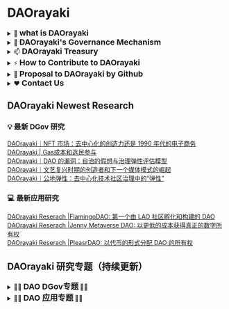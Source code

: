 
# DAOrayaki 

<details>
   <summary>  👋 <b> <font size="4">what is DAOrayaki</font> </b>    </summary>  
   -  
   
   **To empower people，we must decentralization information**

**DAOrayaki** 是一个去中心化的研究者组织和去中心化媒体，通过 DAO的形式去中心化地资助世界各地的研究者进行研究、翻译、分析等工作。**DAOrayaki** 由早期的 DAO 组织 DAOONE 核心成员发起，得到了Dora Factory基础设施的支持。自 2021 年 1 月以来，**DAOrayaki** 的贡献者网络已经深入覆盖了二次方资助、Futarchy、dGov、Moloch、算法治理、可回溯公共物品融资、奥斯特罗姆公共事务治理方法等数十个话题和以太坊生态研究成果。目前，我们已追踪研究53个DAO项目，发表 131 篇文章，普及了去中心化治理的知识和最新进展。

通过 DAO，研究组织和媒体可以打破地域的限制，以社区的方式资助和生产内容。**DAOrayaki**将会通过DAO的形式，构建一个满足人们需求，一个民主治理和所有人都可以利用的公共媒体系统，从而实现真正意义上的去中心化。

</details>

<details>
   <summary>  🔭 <b> <font size="4">DAOrayaki's Governance Mechanism </font> </b>    </summary>  
   

以DAO作为资助、研究、传播的组织形式，利用其独特的治理结构和机制来运行生态。读者可以直接资助DAO并参与治理，选举执行团队，制定规则和内容标准，并根据规则激励整个生态系统。

在DAOrayaki早期，委员会采用简单的多数投票机制，投票结果>50%的文章可以发表。目前，DAOrayaki 委员会的投票机制已升级为采用 MolochDAO 的投票机制。
   
   
</details>

   
<details>
   <summary>  📫 <b> <font size="4">DAOrayaki Treasury </font> </b>      </summary>  
   

2021 年 6 月 15 日，DAOrayaki 使用 Dora Factory 提供的基础设施在 BSC 主网上部署名为“DAOrayaki DAO”的 Funder DAO。这是一个基于 Moloch 的 DAO，供成员促进去中心化基金管理、处理新成员申请、提交提案、怒退、资助内容等。考虑到安全及效率，现在，DAOrayaki treasury (Gnosis Safe) 通过多签钱包管理。 DAOrayaki 使用多重签名钱包来协调资助者和研究内容贡献者。

   </details>

   
<details>
   <summary> ⚡ <b> <font size="4">How to Contribute to DAOrayaki </font> </b>      </summary>  
   

#### - 内容贡献 
    
1）cover 与DAO相关的项目
    
2）翻译/原创与DAO治理相关的话题

#### - 话题建议
如果您有感兴趣的话题，希望DAOrayaki的小伙伴进行研究，可以联系我们或者直接在本项目中提交issue.

#### - 社区治理机制讨论与设计
参与DAOrayaki社区治理机制的构建和设计。

#### - 为DAOrayaki捐款
DAOrayaki目前正在gitcoin上申请GRANT，欢迎大家前往捐款。
 
 </details>
   
 <details>
   <summary>  💬 <b> <font size="4"> Proposal to DAOrayaki by Github</font> </b>      </summary>  
    

如果您发现DAOrayaki的过往文章内容已经过时、您有希望DAOrayaki代为研究的内容或者您有一个非常诱人的想法想要告诉DAOrayaki社区，您可以通过Github的issue功能来向社区提议，社区成员会对您的提议认真审核并且讨论。

目前，DAOrayaki github渠道共有四种提议类型可选：
1. Topic Advice。如果你有希望DAOrayaki代为研究的项目、文章或者话题，可以提此类型的issue。
2. Content Outdate。如果您发现往期DAOrayaki的内容已经过时，可以提此类型的issue。
3. Governance Advice。如果关于DAOrayaki的治理，您有一些令人兴奋的想法，可以提此类型的issue。
4. Other Advice。如果您的提议不在以上列表中，您可以提此类型的issue。    

      </details>

    <details>
   <summary>  ❤ <b> <font size="4"> Contact Us</font> </b>   </summary>  
       

官网：https://daorayaki.org     
    
Discord: 点击[链接](https://discord.gg/hR7v3H8K)加入discord社区讨论  
    
Twitter: @orayakida  
    
微信公众号：Dorafactory    
    
微信助手：DAOrayaki-media  
       

</details>

## DAOrayaki Newest Research
### 💡 最新 DGov 研究
[DAOrayaki｜NFT 市场：去中心化的创造力还是 1990 年代的电子商务](https://github.com/DAOrayaki/DAOrayaki-core/blob/develop/2021/2021-Q3/2021-09/daorayaki-nft-shi-chang-qu-zhong-xin-hua-de-chuang-zao-li-huan-shi-1990-nian-dai-de-dian-zi-shang-wu.md)  
[DAOrayaki | Gas成本和选民参与](https://github.com/DAOrayaki/DAOrayaki-core/blob/develop/2021/2021-Q3/2021-09/daorayaki-gascheng-ben-he-xuan-min-can-yu.md)  
[DAOrayaki｜DAO 的漏洞：自治的假想与治理弹性评估模型](https://github.com/DAOrayaki/DAOrayaki-core/blob/develop/2021/2021-Q3/2021-09/daorayaki-dao-de-lou-dong-zi-zhi-de-jia-xiang-yu-zhi-li-dan-xing-ping-gu-mo-xing.md)  
[DAOrayaki｜文艺复兴时期的创造者和下一个媒体模式的崛起](https://github.com/DAOrayaki/DAOrayaki-core/blob/develop/2021/2021-Q3/2021-09/daorayaki-wen-yi-fu-xing-shi-qi-de-chuang-zao-zhe-he-xia-yi-ge-mei-ti-mo-shi-de-jue-qi.md)  
[DAOrayaki｜公地弹性：去中心化技术社区治理中的“弹性”](https://github.com/DAOrayaki/DAOrayaki-core/blob/develop/2021/2021-Q3/2021-09/daorayaki-gong-di-dan-xing-qu-zhong-xin-hua-ji-zhu-she-qu-zhi-li-zhong-de-dan-xing.md)  

### 💻 最新应用研究
[DAOrayaki Reserach |FlamingoDAO: 第一个由 LAO 社区孵化和构建的 DAO](https://github.com/DAOrayaki/DAOrayaki-core/blob/develop/2021/2021-Q3/2021-09/flamingodao.md)  
[DAOrayaki Reserach |Jenny Metaverse DAO: 以更低的成本获得真正的数字所有权](https://github.com/DAOrayaki/DAOrayaki-core/blob/develop/2021/2021-Q3/2021-09/jenny-metaverse-dao.md)  
[DAOrayaki Reserach |PleasrDAO: 以代币的形式分配 DAO 的所有权](https://github.com/DAOrayaki/DAOrayaki-core/blob/develop/2021/2021-Q3/2021-09/pleasrdao.md)  

<!-- [DAOrayaki｜算法治理实验：DAO治理动态、韧性及崩溃](https://daorayaki.org/daorayaki-suan-fa-zhi-li-shi-yan-daozhi-li-dong-tai-ren-xing-ji-beng-kui/)  
[DAOrayaki｜打破媒体第四面墙：观众和创作者的融合](https://daorayaki.org/daorayaki-da-po-mei-ti-di-si-mian-qiang-guan-zhong-he-chuang-zuo-zhe-de-rong-he/)  
[DAOrayaki｜MetaCartel——一个由创建者和运营商构建去中心化应用的生态系统](https://daorayaki.org/metacartel-yi-ge-you-chuang-jian-zhe-he-yun-ying-shang-gou-jian-qu-zhong-xin-hua-ying-yong-de-sheng-tai-xi-tong/) -->

## DAOrayaki 研究专题（持续更新）

<details>
   <summary>  👋🌱 <b> <font size="4">DAO DGov专题</font> </b> 🌱👋     </summary>  

#### 🌱 DAO的构建与设计

[什么是社区贡献机会（CCO）](https://github.com/DAOrayaki/DAOrayaki-core/blob/develop/2021/2021-Q2/2021-05/shi-yao-shi-she-qu-gong-xian-ji-hui-cco.md)  
[DAO治理中的同构性](https://github.com/DAOrayaki/DAOrayaki-core/blob/develop/2021/2021-Q2/2021-06/daozhi-li-zhong-de-tong-gou-xing.md)  
[8步实现去中心化](https://github.com/DAOrayaki/DAOrayaki-core/blob/develop/2021/2021-Q2/2021-06/8bu-shi-xian-qu-zhong-xin-hua.md)  
[DAOrayaki｜GitcoinDAO 群体思维正在崛起](https://github.com/DAOrayaki/DAOrayaki-core/blob/develop/2021/2021-Q3/2021-08/daorayaki-gitcoindao-qun-ti-si-wei-zheng-zai-jue-qi.md) 
[DAOs的设计再思考：信任与决策权、风险、剩余索取权的分配]()
[如何DAO化|基于社区贡献机会（CCO）机制的去中心化治理](https://github.com/DAOrayaki/DAOrayaki-core/blob/develop/2021/2021-Q2/2021-05/ru-he-daohua-ji-yu-she-qu-gong-xian-ji-hui-cco-ji-zhi-de-qu-zhong-xin-hua-zhi-li.md)  
[通证工程共享（Token Engineering Commons）：分析权益持有者、通证和治理过程](https://github.com/DAOrayaki/DAOrayaki-core/blob/develop/2021/2021-Q3/2021-08/tong-zheng-gong-cheng-gong-xiang-token-engineering-commons-fen-xi-quan-yi-chi-you-zhe-tong-zheng-he-zhi-li-guo-cheng.md)  
[SourceCred：基于贡献的计算信用工具](https://github.com/DAOrayaki/DAOrayaki-core/blob/develop/2021/2021-Q2/2021-05/sourcecred-ji-yu-gong-xian-de-ji-suan-xin-yong-gong-ju.md)  
[价格与预言机](https://github.com/DAOrayaki/DAOrayaki-core/blob/develop/2021/2021-Q3/2021-08/jie-ge-yu-yu-yan-ji.md) 
[道德作为通证工程共享（Token Engineering Commons）的使命与动机](https://github.com/DAOrayaki/DAOrayaki-core/blob/develop/2021/2021-Q2/2021-05/dao-de-zuo-wei-tong-zheng-gong-cheng-gong-xiang-token-engineering-commons-de-shi-ming-yu-dong-ji.md)  

#### 🌱 DAO 治理策略

[DAOrayaki | Gas成本和选民参与](https://github.com/DAOrayaki/DAOrayaki-core/blob/develop/2021/2021-Q3/2021-09/daorayaki-gascheng-ben-he-xuan-min-can-yu.md)  
[DAOrayaki｜PoolHAUS与去中心化流动性供应](https://github.com/DAOrayaki/DAOrayaki-core/blob/develop/2021/2021-Q3/2021-08/daorayaki-poolhausyu-qu-zhong-xin-hua-liu-dong-xing-gong-ying.md)  
[API3 DAO | DAO和质押的意义 Part 1](https://github.com/DAOrayaki/DAOrayaki-core/blob/develop/2021/2021-Q2/2021-04/api3-dao-daohe-zhi-ya-de-yi-yi-part-1.md)  
[D2D：面向去中心化的谈判协议](https://github.com/DAOrayaki/DAOrayaki-core/blob/develop/2021/2021-Q2/2021-06/d2d-mian-xiang-qu-zhong-xin-hua-de-tan-pan-xie-yi.md)  
[联合曲线设计脑洞大全及参数大典](https://github.com/DAOrayaki/DAOrayaki-core/blob/develop/2021/2021-Q2/2021-04/lian-he-qu-xian-she-ji-nao-dong-da-quan-ji-can-shu-da-dian.md)  
[Synthetix：去中心化治理结构](https://github.com/DAOrayaki/DAOrayaki-core/blob/develop/2021/2021-Q2/2021-05/synthetix-qu-zhong-xin-hua-zhi-li-jie-gou.md)  
[DAO 联盟|Open DeFi DAO 治理结构](https://github.com/DAOrayaki/DAOrayaki-core/blob/develop/2021/2021-Q2/2021-05/dao-lian-meng-open-defi-dao-zhi-li-jie-gou.md)  
[有多巴胺分泌的DAO治理协议的综述——引言（2021版）](https://github.com/DAOrayaki/DAOrayaki-core/blob/develop/2021/2021-Q2/2021-05/daoresearch.md)  

#### 🌱 DAO 投票治理

[DAOrayaki｜Vitalik Buterin：超越代币投票的治理](https://github.com/DAOrayaki/DAOrayaki-core/tree/develop/2021/2021-Q3/2021-08)  
[可选用的DAOs投票机制汇总](https://github.com/DAOrayaki/DAOrayaki-core/blob/develop/2021/2021-Q2/2021-06/ke-xuan-yong-de-daostou-piao-ji-zhi-hui-zong.md)  
[价格敞口和投票权](https://github.com/DAOrayaki/DAOrayaki-core/blob/develop/2021/2021-Q2/2021-06/jie-ge-chang-kou-he-tou-piao-quan.md)  
[去中心化仲裁：Kleros、Aragon、Jur](https://github.com/DAOrayaki/DAOrayaki-core/blob/develop/2021/2021-Q2/2021-06/qu-zhong-xin-hua-zhong-cai-kleros-aragon-jur.md)  

#### 🌱 DAO代币治理

[DAOrayaki｜如何利用社交代币实现长期增长](https://github.com/DAOrayaki/DAOrayaki-core/blob/develop/2021/2021-Q3/2021-08/daorayaki-ru-he-li-yong-she-jiao-dai-bi-shi-xian-chang-qi-zeng-chang.md)
[DAOrayaki | 代币经济学导论]()
[Farming机制是否代表着代币分配的进步？](https://github.com/DAOrayaki/DAOrayaki-core/blob/develop/2021/2021-Q2/2021-05/farmingji-zhi-shi-fou-dai-biao-zhao-dai-bi-fen-pei-de-jin-bu.md)  
[DAOrayaki｜DAO 国库多元化的范围代币](https://github.com/DAOrayaki/DAOrayaki-core/blob/develop/2021/2021-Q3/2021-08/dao-guo-ku-duo-yuan-hua-de-fan-wei-dai-bi.md)  
[DAO 通过财政多元化为下一个加密冬天做准备](https://github.com/DAOrayaki/DAOrayaki-core/blob/develop/2021/2021-Q3/2021-07/dao-tong-guo-cai-zheng-duo-yuan-hua-wei-xia-yi-ge-jia-mi-dong-tian-zuo-zhun-bei.md)  
[DAOrayaki| DAO：扩展资本协调能力]() 
[Social token与DAO思潮下微观经济体的崛起](https://github.com/DAOrayaki/DAOrayaki-core/blob/develop/2021/2021-Q2/2021-05/social-tokenyu-daosi-chao-xia-wei-guan-jing-ji-ti-de-jue-qi.md)  
[$WORK 奖励、利益相关者经济学和就业共享的代币化](https://github.com/DAOrayaki/DAOrayaki-core/blob/develop/2021/2021-Q3/2021-07/work-jiang-li-li-yi-xiang-guan-zhe-jing-ji-xue-he-jiu-ye-gong-xiang-de-dai-bi-hua.md)  
[海外最新研讨：数字货币与货币体系的未来](https://github.com/DAOrayaki/DAOrayaki-core/blob/develop/2021/2021-Q2/2021-06/hai-wai-zui-xin-yan-tao-shu-zi-huo-bi-yu-huo-bi-ti-xi-de-wei-lai.md)  

#### 🌱 DAO治理攻击

[DAOrayaki｜DAO 的漏洞：自治的假想与治理弹性评估模型](https://github.com/DAOrayaki/DAOrayaki-core/blob/develop/2021/2021-Q3/2021-09/daorayaki-dao-de-lou-dong-zi-zhi-de-jia-xiang-yu-zhi-li-dan-xing-ping-gu-mo-xing.md)  
[DAOrayaki｜公地弹性：去中心化技术社区治理中的“弹性”](https://github.com/DAOrayaki/DAOrayaki-core/blob/develop/2021/2021-Q3/2021-09/daorayaki-gong-di-dan-xing-qu-zhong-xin-hua-ji-zhu-she-qu-zhi-li-zhong-de-dan-xing.md)  
[DAOrayaki｜算法治理实验：DAO治理动态、韧性及崩溃](https://github.com/DAOrayaki/DAOrayaki-core/blob/develop/2021/2021-Q3/2021-09/daorayaki-suan-fa-zhi-li-shi-yan-daozhi-li-dong-tai-ren-xing-ji-beng-kui.md)  
[DAOrayaki ｜加密市场操纵：威科夫方法及模式](https://github.com/DAOrayaki/DAOrayaki-core/blob/develop/2021/2021-Q3/2021-07/daorayaki-jia-mi-shi-chang-cao-zong-wei-ke-fu-fang-fa-ji-mo-shi.md)  
[DAOrayaki ｜加密货币里的吸血鬼攻击](https://github.com/DAOrayaki/DAOrayaki-core/blob/develop/2021/2021-Q3/2021-07/daorayaki-jia-mi-huo-bi-li-de-xi-xie-gui-gong-ji.md)  
[全面综述：女巫攻击和防御方法](https://github.com/DAOrayaki/DAOrayaki-core/blob/develop/2021/2021-Q3/2021-07/quan-mian-zong-shu-nu-wu-gong-ji-he-fang-yu-fang-fa.md)  
[依靠钱包追踪鲸鱼活动](https://github.com/DAOrayaki/DAOrayaki-core/blob/develop/2021/2021-Q3/2021-07/yi-kao-qian-bao-zhui-zong-jing-yu-huo-dong.md)  
[二次方融资（Quadratic Funding）的攻击与防守](https://github.com/DAOrayaki/DAOrayaki-core/blob/develop/2021/2021-Q2/2021-05/er-ci-fang-rong-zi-quadratic-funding-de-gong-ji-yu-fang-shou.md)  
[一份​前瞻性暂停使用The DAO的呼吁（2016.5.27）](https://github.com/DAOrayaki/DAOrayaki-core/blob/develop/2021/2021-Q2/2021-05/yi-fen-qian-zhan-xing-zan-ting-shi-yong-the-daode-hu-xu-2016-5-27.md)  

#### 🌱 二次方投票、融资资助

[DAOrayaki｜二次方投票与公共物品](https://github.com/DAOrayaki/DAOrayaki-core/blob/develop/2021/2021-Q3/2021-07/daorayaki-er-ci-fang-tou-piao-yu-gong-gong-wu-pin.md)
[二次方投票和区块链治理](https://github.com/DAOrayaki/DAOrayaki-core/blob/develop/2021/2021-Q3/2021-07/er-ci-fang-tou-piao-he-qu-kuai-lian-zhi-li.md)  
[DAOrayaki｜关于改善配对协调补贴的一个方法探讨](https://github.com/DAOrayaki/DAOrayaki-core/blob/develop/2021/2021-Q3/2021-08/daorayaki-guan-yu-gai-shan-pei-dui-xie-diao-bu-tie-de-yi-ge-fang-fa-tan-tao.md)  
[二次方投票：机制设计如何使民主激进化](https://github.com/DAOrayaki/DAOrayaki-core/blob/develop/2021/2021-Q3/2021-08/er-ci-fang-tou-piao-ji-zhi-she-ji-ru-he-shi-min-zhu-ji-jin-hua.md)  
[「激进市场」和二次方投票 | 用市场本身去监管市场](https://github.com/DAOrayaki/DAOrayaki-core/blob/develop/2021/2021-Q2/2021-05/quadratic-voting.md)  
[二次方资助V2协议:链上反女巫、公平性和可扩展性](https://github.com/DAOrayaki/DAOrayaki-core/blob/develop/2021/2021-Q3/2021-07/er-ci-fang-zi-zhu-v2xie-yi-lian-shang-fan-nu-wu-gong-ping-xing-he-ke-kuo-zhan-xing.md)  
[Dora Factory Eric Zhang：使用累进税系统提高二次方资助的公平性](https://github.com/DAOrayaki/DAOrayaki-core/blob/develop/2021/2021-Q2/2021-06/dora-factory-eric-zhang-shi-yong-lei-jin-shui-xi-tong-ti-gao-er-ci-fang-zi-zhu-de-gong-ping-xing.md)  
[二次方融资（Quadratic Funding）的攻击与防守](https://github.com/DAOrayaki/DAOrayaki-core/blob/develop/2021/2021-Q2/2021-05/er-ci-fang-rong-zi-quadratic-funding-de-gong-ji-yu-fang-shou.md)  
[Quadratic Voting and Funding at ETH Hackathon Beijing](https://github.com/DAOrayaki/DAOrayaki-core/blob/develop/2021/2021-Q2/2021-05/quadratic-voting-and-funding-at-eth-hackathon-beijing.md)  
[社会实验 | 让社区资助爆发巨大能量，当二次方投票遇上黑客马拉松](https://github.com/DAOrayaki/DAOrayaki-core/blob/develop/2021/2021-Q2/2021-05/quadratic-voting-2.md)  


#### 🌱 预测市场

[预测市场的力量](https://github.com/DAOrayaki/DAOrayaki-core/blob/develop/2021/2021-Q2/2021-05/yu-ce-shi-chang-de-li-liang.md)  
[万字解读| Upshot One 对等预测协议](https://github.com/DAOrayaki/DAOrayaki-core/blob/develop/2021/2021-Q2/2021-05/mo-zi-jie-du-upshot-one-dui-deng-yu-ce-xie-yi.md)  
[买单投票：一种新型的混合代币投票/Futarchy](https://github.com/DAOrayaki/DAOrayaki-core/blob/develop/2021/2021-Q3/2021-09/mai-dan-tou-piao-yi-chong-xin-xing-de-hun-he-dai-bi-tou-piao-futarchy.md)  
[DAOrayaki｜针对高度不可能事件押注的预测市场设计](https://github.com/DAOrayaki/DAOrayaki-core/blob/develop/2021/2021-Q3/2021-08/zhen-dui-gao-du-bu-ke-neng-shi-jian-ya-zhu-de-yu-ce-shi-chang-she-ji.md)  
[Futarchy | 价值投票，对赌信仰，用钱说话，口说无凭](https://github.com/DAOrayaki/DAOrayaki-core/blob/develop/2021/2021-Q2/2021-05/futarchy.md)  
[基于 Futarchy治理的案例：Amoveo、Tezos、Gnosis](https://github.com/DAOrayaki/DAOrayaki-core/blob/develop/2021/2021-Q3/2021-07/untitled.md)  
[罗宾·汉森经典论文（一）|Futarchy：我们应该价值投票、对赌信仰吗？](https://github.com/DAOrayaki/DAOrayaki-core/blob/develop/2021/2021-Q2/2021-04/luo-bin-yi-sen-jing-dian-lun-wen-yi-futarchy-wo-men-ying-gai-jie-zhi-tou-piao-dui-du-xin-yang-ma.md)  
[罗宾·汉森经典论文（二）|Futarchy：我们应该价值投票、对赌信仰吗？](https://github.com/DAOrayaki/DAOrayaki-core/blob/develop/2021/2021-Q2/2021-05/luo-bin-yi-sen-jing-dian-lun-wen-er-futarchy-wo-men-ying-gai-jie-zhi-tou-piao-dui-du-xin-yang-ma.md)  
[罗宾·汉森经典论文（三）|Futarchy：工程设计25个问题](https://github.com/DAOrayaki/DAOrayaki-core/blob/develop/2021/2021-Q2/2021-04/luo-bin-yi-sen-jing-dian-lun-wen.md)  
[罗宾·汉森经典论文（四）|Futarchy：工程设计25个问题](https://github.com/DAOrayaki/DAOrayaki-core/blob/develop/2021/2021-Q2/2021-05/luo-bin-yi-sen-jing-dian-lun-wen-si-futarchy-gong-cheng-she-ji-25ge-wen-ti.md)  

#### 🌱 公共物品、奥斯特罗姆

[DAOrayaki｜连续性公共物品资助](https://github.com/DAOrayaki/DAOrayaki-core/blob/develop/2021/2021-Q3/2021-08/daorayaki-lian-xu-xing-gong-gong-wu-pin-zi-zhu.md)  
[可追溯公共物品融资](https://github.com/DAOrayaki/DAOrayaki-core/blob/develop/2021/2021-Q3/2021-08/ke-zhui-su-gong-gong-wu-pin-rong-zi.md)  
[DAOrayaki｜二次方投票与公共物品](https://github.com/DAOrayaki/DAOrayaki-core/blob/develop/2021/2021-Q3/2021-07/daorayaki-er-ci-fang-tou-piao-yu-gong-gong-wu-pin.md)
[“可追溯公共物品融资”进展分析](https://github.com/DAOrayaki/DAOrayaki-core/blob/develop/2021/2021-Q3/2021-08/ke-zhui-su-gong-gong-wu-pin-rong-zi-jin-zhan-fen-xi.md)  
[DAOrayaki｜公地弹性：去中心化技术社区治理中的“弹性”](https://github.com/DAOrayaki/DAOrayaki-core/blob/develop/2021/2021-Q3/2021-09/daorayaki-gong-di-dan-xing-qu-zhong-xin-hua-ji-zhu-she-qu-zhi-li-zhong-de-dan-xing.md)  
[自动化奥斯特罗姆（Ostrom）以实现有效的DAO管理](https://github.com/DAOrayaki/DAOrayaki-core/blob/develop/2021/2021-Q2/2021-06/zi-dong-hua-ao-si-te-luo-mu-ostrom-yi-shi-xian-you-xiao-de-daoguan-li.md)  
[公共事务的治理之道：集体行动制度的演进【美】埃莉诺·奥斯特罗姆（Elinor Ostrom）](https://github.com/DAOrayaki/DAOrayaki-core/blob/develop/2021/2021-Q2/2021-06/untitled-3.md)  
[Hackers & Painters, Open Source Projects, NFTs, and Simplified Harberger Tax](https://github.com/DAOrayaki/DAOrayaki-core/blob/develop/2021/2021-Q2/2021-04/hackers-painters-open-source-projects-nfts-and-simplified-harberger-tax.md)  
[Moloch DAO系列一 | 博弈论：利用分布式自治组织战胜公地悲剧](https://github.com/DAOrayaki/DAOrayaki-core/blob/develop/2021/2021-Q2/2021-05/molochdaov1.md)  

#### 🌱 NFT、NFT DAO

[极客与画家 | 开源项目、NFT和简化的哈伯格税](https://github.com/DAOrayaki/DAOrayaki-core/blob/develop/2021/2021-Q2/2021-04/hackerandpainter.md)  
[DAOrayaki｜全面概述NFT DAOs 的出现]()
[价格发现的艺术，嵌套的策展市场，当联合曲线遇到NFT](https://github.com/DAOrayaki/DAOrayaki-core/blob/develop/2021/2021-Q2/2021-04/bonding-curve-and-nft-pricing.md)  
[策展市场|一种构建联合关注网络的机制](https://github.com/DAOrayaki/DAOrayaki-core/blob/develop/2021/2021-Q2/2021-05/ce-zhan-shi-chang-yi-chong-gou-jian-lian-he-guan-zhu-wang-luo-de-ji-zhi.md)  
[DAOrayaki｜NFT 市场：去中心化的创造力还是 1990 年代的电子商务](https://github.com/DAOrayaki/DAOrayaki-core/blob/develop/2021/2021-Q3/2021-09/daorayaki-nft-shi-chang-qu-zhong-xin-hua-de-chuang-zao-li-huan-shi-1990-nian-dai-de-dian-zi-shang-wu.md)  

#### 🌱 DAO 行业发展

[DAOrayaki首发| SEC.gov代币安全港提案2.0](https://github.com/DAOrayaki/DAOrayaki-core/blob/develop/2021/2021-Q2/2021-04/token-safe-harbor2-0.md)  
[加密技术的全面论述—开放金融系统](https://github.com/DAOrayaki/DAOrayaki-core/blob/develop/2021/2021-Q3/2021-08/jia-mi-ji-zhu-de-quan-mian-lun-shu-kai-fang-jin-rong-xi-tong.md)  
[DAO与全球经济秩序｜加密圈生态技术](https://github.com/DAOrayaki/DAOrayaki-core/blob/develop/2021/2021-Q2/2021-06/daoyu-quan-qiu-jing-ji-zhi-xu-jia-mi-quan-sheng-tai-ji-zhu.md)  
[DAO与全球经济秩序｜新自由主义的黄昏](https://github.com/DAOrayaki/DAOrayaki-core/blob/develop/2021/2021-Q2/2021-06/daoyu-quan-qiu-jing-ji-zhi-xu-xin-zi-you-zhu-yi-de-huang-hun.md)  
 [元数据、数据堆栈、数据目录3.0](https://github.com/DAOrayaki/DAOrayaki-core/blob/develop/2021/2021-Q3/2021-08/yuan-shu-ju-shu-ju-dui-zhan-shu-ju-mu-lu-3-0.md)  
[去中心化自治组织行业发展月报（2021.6）](https://github.com/DAOrayaki/DAOrayaki-core/blob/develop/2021/2021-Q3/2021-07/qu-zhong-xin-hua-zi-zhi-zu-zhi-xing-ye-fa-zhan-yue-bao-2021-6.md)  
[一文了解 Dora Factory 1.0](https://github.com/DAOrayaki/DAOrayaki-core/blob/develop/2021/2021-Q2/2021-05/dorafactory1-0.md)
[DAOrayaki Research |全方位解析DAOhaus治理机制(ENG&CHN)](https://github.com/DAOrayaki/DAOrayaki-core/blob/develop/2021/2021-Q2/2021-05/quan-fang-wei-jie-xi-daohauszhi-li-ji-zhi.md)  
[DAOrayaki | DeFi无缝集成全球最性感资产—BTC，特斯拉和茅台](https://github.com/DAOrayaki/DAOrayaki-core/blob/develop/2021/2021-Q2/2021-05/defi-lego.md)  
[DAOrayaki｜最受热捧的合成资产平台之间区别](https://github.com/DAOrayaki/DAOrayaki-core/blob/develop/2021/2021-Q3/2021-08/daorayaki-zui-shou-re-peng-de-he-cheng-zi-chan-ping-tai-zhi-jian-qu-bie.md)  
[DAOrayaki—Rebase大学DAO研究奖学金宣布设立！](https://github.com/DAOrayaki/DAOrayaki-core/blob/develop/2021/2021-Q2/2021-04/daorayaki-rebaseda-xue-daoyan-jiu-jiang-xue-jin-xuan-bu-she-li.md)  
[「首个Futarchy辩论投票实验」我们都是“缸中之脑”，虚拟空间的资产和实体资产数字化，未来哪个价值更大？](https://github.com/DAOrayaki/DAOrayaki-core/blob/develop/2021/2021-Q2/2021-04/futarchy-debate-3.md)  
[DAOrayaki Committee投票机制升级](https://github.com/DAOrayaki/DAOrayaki-core/blob/develop/2021/2021-Q2/2021-04/daorayakivoting.md)
[深度回顾币安智能链BSC Grant HackerLink第一期](https://github.com/DAOrayaki/DAOrayaki-core/blob/develop/2021/2021-Q2/2021-04/review-bsc-grant-round1.md)  
[波卡生态DAO-as-a-Service基础设施Dora Factory完成两轮融资](https://github.com/DAOrayaki/DAOrayaki-core/blob/develop/2021/2021-Q2/2021-05/fundraising.md)  
[Muse Museum率先加入DAOrayaki Funders MolochDAO并开展联合研究](https://github.com/DAOrayaki/DAOrayaki-core/blob/develop/2021/2021-Q2/2021-06/muse-museumlu-xian-jia-ru-daorayaki-funders-molochdaobing-kai-zhan-lian-he-yan-jiu.md)  

#### 🌱 DAO 媒体
[DAOrayaki｜打破媒体第四面墙：观众和创作者的融合](https://github.com/DAOrayaki/DAOrayaki-core/blob/develop/2021/2021-Q3/2021-09/daorayaki-da-po-mei-ti-di-si-mian-qiang-guan-zhong-he-chuang-zuo-zhe-de-rong-he.md)  
[DAOrayaki｜去中心化媒体：web 3.0时代民主、隐私与价值共享的机遇](https://github.com/DAOrayaki/DAOrayaki-core/blob/develop/2021/2021-Q3/2021-09/daorayaki-qu-zhong-xin-hua-mei-ti-web-3-0shi-dai-min-zhu-yin-si-yu-jie-zhi-gong-xiang-de-ji-yu.md)  
[DAOrayaki｜文艺复兴时期的创造者和下一个媒体模式的崛起](https://github.com/DAOrayaki/DAOrayaki-core/blob/develop/2021/2021-Q3/2021-09/daorayaki-wen-yi-fu-xing-shi-qi-de-chuang-zao-zhe-he-xia-yi-ge-mei-ti-mo-shi-de-jue-qi.md)  

</details>
<details>
   <summary>  👋🌱 <b> <font size="4">DAO 应用专题</font> </b> 🌱👋     </summary>  
   
#### 🔭 DAO操作系统/基础设施
[DAOrayaki Research | SubDAO(ENG&CHN) - DAOrayaki](https://github.com/DAOrayaki/DAOrayaki-core/blob/develop/2021/2021-Q2/2021-04/daorayaki-research-basketdao-eng-chn-daorayakidaorayakiread-more-posts-by-this-author.md)  
[DuckDAO&Dora Factory： 为开源项目赋能](https://github.com/DAOrayaki/DAOrayaki-core/blob/develop/2021/2021-Q2/2021-04/duckdao-dora-factory.md)  
[DAOMaker: 代币化的创业孵化器和募资平台](https://github.com/DAOrayaki/DAOrayaki-core/blob/develop/2021/2021-Q2/2021-05/daomaker-dai-bi-hua-de-chuang-ye-fu-hua-qi-he-mu-zi-ping-tai.md)  
[Alchemy：预算、协作和DAO管理的去中心化应用程序](https://github.com/DAOrayaki/DAOrayaki-core/blob/develop/2021/2021-Q2/2021-06/alchemy-yu-suan-xie-zuo-he-daoguan-li-de-qu-zhong-xin-hua-ying-yong-cheng-xu.md)
[全面解读｜Colony v2：有效降低市场交易成本的DAO基础设施](https://github.com/DAOrayaki/DAOrayaki-core/blob/develop/2021/2021-Q2/2021-06/quan-mian-jie-du-colony-v2-you-xiao-jiang-di-shi-chang-jiao-yi-cheng-ben-de-daoji-chu-she-shi.md)  

#### 🔭 协议DAO
[DAOrayaki Research | ElasticDAO(ENG&CHN) - DAOrayaki](https://github.com/DAOrayaki/DAOrayaki-core/blob/develop/2021/2021-Q2/2021-04/daorayaki-research-basketdao-eng-chn-daorayaki-2.md)  
[DAOrayaki Research | DeGate(ENG&CHN) - DAOrayaki](https://github.com/DAOrayaki/DAOrayaki-core/blob/develop/2021/2021-Q2/2021-04/daorayaki-research-basketdao-eng-chn-daorayaki-3.md)  
[DAOrayaki Research | BasketDAO(ENG&CHN) - DAOrayaki](https://github.com/DAOrayaki/DAOrayaki-core/blob/develop/2021/2021-Q2/2021-04/daorayaki-research-basketdao-eng-chn-daorayaki.md)  
[DAOrayaki Research |The APIS(ENG&CHN) - DAOrayaki](https://github.com/DAOrayaki/DAOrayaki-core/blob/develop/2021/2021-Q2/2021-04/daorayaki-research-boson-protocol-eng-chn-daorayaki.md)  
[DAOrayaki Research |Boson Protocol(ENG&CHN) - DAOrayaki](https://github.com/DAOrayaki/DAOrayaki-core/blob/develop/2021/2021-Q2/2021-04/daorayaki-research.md)
[BarnBridge: 用于对冲收益率敏感性和市场价格的波动衍生品协议](https://github.com/DAOrayaki/DAOrayaki-core/blob/develop/2021/2021-Q2/2021-06/barnbridge-yong-yu-dui-chong-shou-yi-lu-min-gan-xing-he-shi-chang-jie-ge-de-bo-dong-yan-sheng-pin-xie-yi.md)  
[Orca Protocol：轻量级的社区铸造和管理平台](https://github.com/DAOrayaki/DAOrayaki-core/blob/develop/2021/2021-Q2/2021-06/orca-protocol-qing-liang-ji-de-she-qu-zhu-zao-he-guan-li-ping-tai.md)  
[District0x：一个去中心化的市场网络](https://github.com/DAOrayaki/DAOrayaki-core/blob/develop/2021/2021-Q3/2021-07/district0x-yi-ge-qu-zhong-xin-hua-de-shi-chang-wang-luo.md)  
[DAOrayaki｜ECONOMIC SPACE AGENCY ：后资本主义经济表达的协议](https://github.com/DAOrayaki/DAOrayaki-core/tree/develop/2021/2021-Q3/2021-08)  

#### 🔭 投资DAO
[DAOrayaki研究｜MolochDAO v1、v2、v3](https://github.com/DAOrayaki/DAOrayaki-core/blob/develop/2021/2021-Q2/2021-06/daorayakiyan-jiu-molochdao-v1-v2-v3.md)  
[Venture DAO生态系统概述](https://github.com/DAOrayaki/DAOrayaki-core/blob/develop/2021/2021-Q3/2021-09/venture-daosheng-tai-xi-tong-gai-shu.md)  

#### 🔭 Grant DAO
[DAOrayaki Reserach | ETHDenver& SporkDAO ：黑客马拉松和去中心化区块链应用孵化器](https://github.com/DAOrayaki/DAOrayaki-core/blob/develop/2021/2021-Q2/2021-06/daorayaki-reserach-ethdenver-sporkdao-hei-ke-ma-la-song-he-qu-zhong-xin-hua-qu-kuai-lian-ying-yong-fu-hua-qi.md)  
[全方位解读PANVALA：去中心化的以太坊资助](https://github.com/DAOrayaki/DAOrayaki-core/blob/develop/2021/2021-Q3/2021-07/quan-fang-wei-jie-du-panvala-qu-zhong-xin-hua-de-yi-tai-fang-zi-zhu.md)  


#### 🔭 社交社区DAO
[DAOrayakiResearch|Subsocial(ENG&CHN) - DAOrayaki](https://github.com/DAOrayaki/DAOrayaki-core/blob/develop/2021/2021-Q2/2021-04/daorayaki-research-elasticdao-eng-chn-daorayaki.md)
[详解Radicle：去中心化社区的代码协作基础设施](https://github.com/DAOrayaki/DAOrayaki-core/blob/develop/2021/2021-Q2/2021-06/xiang-jie-radicle-qu-zhong-xin-hua-she-qu-de-dai-ma-xie-zuo-ji-chu-she-shi.md)  
[Mastodon: 一个开源、去中心化的社交媒体平台](https://github.com/DAOrayaki/DAOrayaki-core/blob/develop/2021/2021-Q3/2021-07/mastodon-yi-ge-kai-yuan-qu-zhong-xin-hua-de-she-jiao-mei-ti-ping-tai.md)  
[Keep3r : 去中心化协作服务网络](https://github.com/DAOrayaki/DAOrayaki-core/blob/develop/2021/2021-Q3/2021-08/keep3r-qu-zhong-xin-hua-xie-zuo-fu-wu-wang-luo.md)  
[MINDS：不同于Facebook的社交网络平台](https://github.com/DAOrayaki/DAOrayaki-core/blob/develop/2021/2021-Q3/2021-08/minds-bu-tong-yu-facebookde-she-jiao-wang-luo-ping-tai.md)  
[Steemit(STEEM): 基于区块链的激励性社交媒体平台](https://github.com/DAOrayaki/DAOrayaki-core/blob/develop/2021/2021-Q3/2021-08/steemit-steem-ji-yu-qu-kuai-lian-de-ji-li-xing-she-jiao-mei-ti-ping-tai.md)  

#### 🔭 媒体DAO
[Dora Factory支持去中心化DAO研究组织DAOrayaki](https://github.com/DAOrayaki/DAOrayaki-core/blob/develop/2021/2021-Q2/2021-05/dao-media.md) 

#### 🔭 收藏DAO
[DAOrayaki Reserach |FlamingoDAO: 第一个由 LAO 社区孵化和构建的 DAO](https://github.com/DAOrayaki/DAOrayaki-core/blob/develop/2021/2021-Q3/2021-09/flamingodao.md)  
[DAOrayaki Reserach |Jenny Metaverse DAO: 以更低的成本获得真正的数字所有权](https://github.com/DAOrayaki/DAOrayaki-core/blob/develop/2021/2021-Q3/2021-09/jenny-metaverse-dao.md)  
[DAOrayaki｜Loot: 从文本文件到完全去中心化的社区](https://github.com/DAOrayaki/DAOrayaki-core/blob/develop/2021/2021-Q3/2021-09/loot-from-a-text-file-to-a-fully-decentralized-community.md)  
[DAOrayaki｜MetaCartel——一个由创建者和运营商构建去中心化应用的生态系统](https://github.com/DAOrayaki/DAOrayaki-core/blob/develop/2021/2021-Q3/2021-09/metacartel-yi-ge-you-chuang-jian-zhe-he-yun-ying-shang-gou-jian-qu-zhong-xin-hua-ying-yong-de-sheng-tai-xi-tong.md)  
[DAOrayaki Reserach |PleasrDAO: 以代币的形式分配 DAO 的所有权](https://github.com/DAOrayaki/DAOrayaki-core/blob/develop/2021/2021-Q3/2021-09/pleasrdao.md)  

#### 🔭 服务DAO
[DAOrayaki Research |Cere Network(ENG&CHN) - DAOrayaki](https://github.com/DAOrayaki/DAOrayaki-core/blob/develop/2021/2021-Q2/2021-04/daorayaki-research-boson-protocol-eng-chn-daorayaki-2.md)  
[DAOrayaki Research |Alchemy：区块链开发者工具平台(ENG&CHN)](https://github.com/DAOrayaki/DAOrayaki-core/blob/develop/2021/2021-Q2/2021-05/daorayaki-research-the-apis-eng-chn-2.md)  
[DAOrayaki Research |GovenorDAO：治理即服务(ENG&CHN)](https://github.com/DAOrayaki/DAOrayaki-core/blob/develop/2021/2021-Q2/2021-05/daorayaki-research-the-apis-eng-chn.md)  
[Govbase: 在线治理项目管理平台](https://github.com/DAOrayaki/DAOrayaki-core/blob/develop/2021/2021-Q2/2021-06/govbase-zai-xian-zhi-li-xiang-mu-guan-li-ping-tai.md)  
[RabbitHole：使用去中心化应用程序赚取奖励](https://github.com/DAOrayaki/DAOrayaki-core/blob/develop/2021/2021-Q2/2021-06/rabbithole-shi-yong-qu-zhong-xin-hua-ying-yong-cheng-xu-zhuan-qu-jiang-li.md)  
[Idavoll Network: DAO基础设施和服务提供商](https://github.com/DAOrayaki/DAOrayaki-core/blob/develop/2021/2021-Q3/2021-07/idavoll-network-daoji-chu-she-shi-he-fu-wu-ti-gong-shang.md)  
[API3 DAOv1：Decentralized APIs for Web 3.0](https://github.com/DAOrayaki/DAOrayaki-core/blob/develop/2021/2021-Q3/2021-08/api3-daov1-decentralized-apis-for-web-3-0.md)  

#### 🔭 Treasury DAO
[详解Gnosis Safe: 灵活、安全的数字资产管理工具](https://github.com/DAOrayaki/DAOrayaki-core/blob/develop/2021/2021-Q2/2021-06/xiang-jie-gnosis-safe-ling-huo-an-quan-de-shu-zi-zi-chan-guan-li-gong-ju.md)  
[Parcel: 简化DAO的加密货币资金管理](https://github.com/DAOrayaki/DAOrayaki-core/blob/develop/2021/2021-Q2/2021-06/parcel-jian-hua-daode-jia-mi-huo-bi-zi-jin-guan-li.md)  
[Coordinape: 为DAO提供去中心化的薪资管理](https://github.com/DAOrayaki/DAOrayaki-core/blob/develop/2021/2021-Q2/2021-06/coordinape-decentralized-payroll-management-for-daos.md)  

#### 🔭 DAO工具
[DoraID — 通用去中心化身份和Staking机制](https://github.com/DAOrayaki/DAOrayaki-core/blob/develop/2021/2021-Q2/2021-04/doraid.md)  
[Boardroom: 通用治理仪表盘与SDK](https://github.com/DAOrayaki/DAOrayaki-core/blob/develop/2021/2021-Q2/2021-06/boardroom-tong-yong-zhi-li-yi-biao-pan-yu-sdk.md)  
[OpenLaw：自动化法律协议](https://github.com/DAOrayaki/DAOrayaki-core/blob/develop/2021/2021-Q2/2021-06/openlaw-zi-dong-hua-fa-lu-xie-yi.md)  
[Tally: 链上治理仪表盘](https://github.com/DAOrayaki/DAOrayaki-core/blob/develop/2021/2021-Q2/2021-06/tally-lian-shang-zhi-li-yi-biao-pan.md)  
[详解Vocdoni: 去中心化的投票系统](https://github.com/DAOrayaki/DAOrayaki-core/blob/develop/2021/2021-Q2/2021-06/xiang-jie-vocdoni-qu-zhong-xin-hua-de-tou-piao-xi-tong.md)  
[Commonwealth: 面向代币社区的讨论、众筹、治理工具](https://github.com/DAOrayaki/DAOrayaki-core/blob/develop/2021/2021-Q3/2021-07/commonwealth-mian-xiang-dai-bi-she-qu-de-tao-lun-zhong-chou-zhi-li-gong-ju.md)  
[Sybil: 用于发现委托的治理工具](https://github.com/DAOrayaki/DAOrayaki-core/blob/develop/2021/2021-Q3/2021-07/untitled-4.md)  
[CurveLabs: 为分布式经济设计控制论解决方案](https://github.com/DAOrayaki/DAOrayaki-core/blob/develop/2021/2021-Q3/2021-07/untitled-5.md)  

#### 🔭 DeFi DAO
[Badger: 加速比特币在DeFi中的发展](https://github.com/DAOrayaki/DAOrayaki-core/blob/develop/2021/2021-Q2/2021-06/badger-jia-su-bi-te-bi-zai-defizhong-de-fa-zhan.md)  
[Finane.vote: 民主化DeFi.](https://github.com/DAOrayaki/DAOrayaki-core/blob/develop/2021/2021-Q3/2021-07/finane-vote-min-zhu-hua-defi.md)  
[BanklessDAO: 无银行革命](https://github.com/DAOrayaki/DAOrayaki-core/blob/develop/2021/2021-Q3/2021-09/banklessdao.md)  

</details>
<!-- 
## 本项目内容组织方式

#### 分支
DAOrayaki共有两个分支：

* 主分支（main）   
存储已发布的正式内容

* 工作分支（develop）   
存储正在编写和审核的内容，审核通过后的文章将会被合并到主分支中。

#### 目录结构
按照日期划分，如2021年第一季度中，2021年7月21日的任务将会被放到以下文件夹下：
```
content/2021/2021-Q1/2021-07-21
```

文件命名用日期 + <项目名称/文章名称>方式命名,非法字符如 ：用 _ 代替，如

```
2021-07-21-Quadratic voting_ How mechanism design can radicalize democracy
```
 -->
<!-- ## 如何参与DAOrayaki
### 内容贡献
1）cover 与DAO相关的项目  
2）翻译/原创与DAO治理相关的话题  
联系：可直接@DAOctor /或搜索DAOrayaki-media

### 社区治理机制讨论与设计

微信：可直接@DAOrayaki /或搜索DAOrayaki-media  

关于DAOrayki的详细介绍请参考 [wiki](../../wiki) -->
